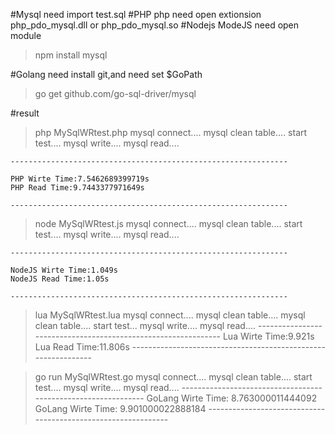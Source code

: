#Mysql
    need import test.sql
#PHP
    php need open extionsion php_pdo_mysql.dll or php_pdo_mysql.so
#Nodejs
    ModeJS need open module
>npm install mysql

#Golang
    need install git,and need set $GoPath
>go get github.com/go-sql-driver/mysql

#result

>php MySqlWRtest.php
    mysql connect....
    mysql clean table....
    start test....
    mysql write....
    mysql read....
    
    --------------------------------------------------------------

    PHP Wirte Time:7.5462689399719s
    PHP Read Time:9.7443377971649s

    --------------------------------------------------------------

>node MySqlWRtest.js
    mysql connect....
    mysql clean table....
    start test....
    mysql write....
    mysql read....

    --------------------------------------------------------------

    NodeJS Wirte Time:1.049s
    NodeJS Read Time:1.05s

    --------------------------------------------------------------

>lua MySqlWRtest.lua
    mysql connect....
    mysql clean table....
    mysql clean table....
    start test...
    mysql write....
    mysql read....
    --------------------------------------------------------------
    Lua Wirte Time:9.921s
    Lua Read Time:11.806s
    --------------------------------------------------------------

>go run MySqlWRtest.go
    mysql connect....
    mysql clean table....
    start test....
    mysql write....
    mysql read....
    --------------------------------------------------------------
    GoLang Wirte Time: 8.763000011444092
    GoLang Wirte Time: 9.901000022888184
    --------------------------------------------------------------
